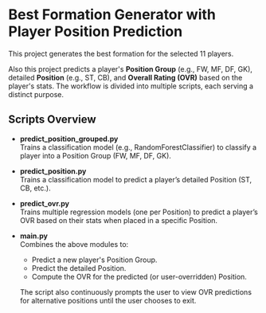 # Best Formation Generator with Player Position Prediction

This project generates the best formation for the selected 11 players.

Also this project predicts a player's **Position Group** (e.g., FW, MF, DF, GK), detailed **Position** (e.g., ST, CB), and **Overall Rating (OVR)** based on the player's stats. The workflow is divided into multiple scripts, each serving a distinct purpose.

## Scripts Overview

- **predict_position_grouped.py**  
  Trains a classification model (e.g., RandomForestClassifier) to classify a player into a Position Group (FW, MF, DF, GK).

- **predict_position.py**  
  Trains a classification model to predict a player’s detailed Position (ST, CB, etc.).

- **predict_ovr.py**  
  Trains multiple regression models (one per Position) to predict a player’s OVR based on their stats when placed in a specific Position.

- **main.py**  
  Combines the above modules to:

  - Predict a new player's Position Group.
  - Predict the detailed Position.
  - Compute the OVR for the predicted (or user-overridden) Position.

  The script also continuously prompts the user to view OVR predictions for alternative positions until the user chooses to exit.
